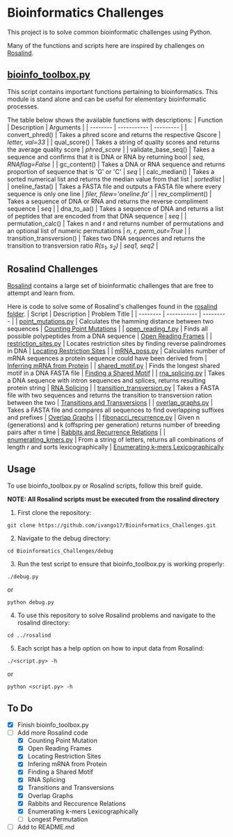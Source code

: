 # Bioinformatics Challenges
This project is to solve common bioinformatic challenges using Python.

Many of the functions and scripts here are inspired by challenges on [Rosalind](https://rosalind.info/problems/locations/).

## [bioinfo_toolbox.py](bioinfo_toolbox.py)
This script contains important functions pertaining to bioinformatics. This module is stand alone and can be useful for elementary bioinformatic processes.

The table below shows the available functions with descriptions:
| Function | Description | Arguments |
| -------- | ----------- | --------- |
| convert_phred() | Takes a phred score and returns the respective Qscore | *letter, val=33* |
| qual_score() | Takes a string of quality scores and returns the average quality score | *phred_score* |
| validate_base_seq() | Takes a sequence and confirms that it is DNA or RNA by returning bool | *seq, RNAflag=False* |
| gc_content() | Takes a DNA or RNA sequence and returns proportion of sequence that is 'G' or 'C' | *seq* |
| calc_median() | Takes a sorted numerical list and returns the median value from that list | *sortedlist* |
| oneline_fasta() | Takes a FASTA file and outputs a FASTA file where every sequence is only one line | *filer, filew='oneline.fa'* |
| rev_compliment() | Takes a sequence of DNA or RNA and returns the reverse compliment sequence | *seq* |
| dna_to_aa() | Takes a sequence of DNA and returns a list of peptides that are encoded from that DNA sequence | *seq* |
| permutation_calc() | Takes n and r and returns number of permutations and an optional list of numeric permutations | *n, r, perm_out=True* |
| transition_transversion() | Takes two DNA sequences and returns the transition to transversion ratio *R(s<sub>1</sub>, s<sub>2</sub>)* | *seq1, seq2* |


## Rosalind Challenges
[Rosalind](https://rosalind.info/problems/locations/) contains a large set of bioinformatic challenges that are free to attempt and learn from.

Here is code to solve some of Rosalind's challenges found in the [rosalind folder](./rosalind/).
| Script | Description | Problem Title |
| -------- | ----------- | --------- |
| [point_mutations.py](./rosalind/point_mutations.py) | Calculates the hamming distance between two sequences | [Counting Point Mutations](https://rosalind.info/problems/hamm/) |
| [open_reading_f.py](./rosalind/open_reading_f.py) | Finds all possible polypeptides from a DNA sequence | [Open Reading Frames](https://rosalind.info/problems/orf/) |
| [restriction_sites.py](./rosalind/restriction_sites.py) | Locates restriction sites by finding reverse palindromes in DNA | [Locating Restriction Sites](https://rosalind.info/problems/revp/) |
| [mRNA_poss.py](./rosalind/mRNA_poss.py) | Calculates number of mRNA sequences a protein sequence could have been derived from | [Inferring mRNA from Protein](https://rosalind.info/problems/mrna/) |
| [shared_motif.py](./rosalind/shared_motif.py) | Finds the longest shared motif in a DNA FASTA file | [Finding a Shared Motif](https://rosalind.info/problems/lcsm/) |
| [rna_splicing.py](./rosalind/rna_splicing.py) | Takes a DNA sequence with intron sequences and splices, returns resulting protein string | [RNA Splicing](https://rosalind.info/problems/splc/) |
| [transition_transversion.py](./rosalind/transition_transversion.py) | Takes a FASTA file with two sequences and returns the transition to transversion ration between the two | [Transitions and Transversions](https://rosalind.info/problems/tran/) |
| [overlap_graphs.py](./rosalind/overap_graphs.py) | Takes a FASTA file and compares all sequences to find overlapping suffixes and prefixes | [Overlap Graphs](https://rosalind.info/problems/grph/) |
| [fibonacci_recurrence.py](./rosalind/fibonacci_recurrence.py) | Given n (generations) and k (offspring per generation) returns number of breeding pairs after n time | [Rabbits and Recurrence Relations](https://rosalind.info/problems/fib/) |
| [enumerating_kmers.py](./rosalind/enumerating_kmers.py) | From a string of letters, returns all combinations of length r and sorts lexicographically | [Enumerating k-mers Lexicographically](https://rosalind.info/problems/lexf/)



## Usage
To use bioinfo_toolbox.py or Rosalind scripts, follow this breif guide.

**NOTE: All Rosalind scripts must be executed from the rosalind directory**

1. First clone the repository:
```
git clone https://github.com/ivango17/Bioinformatics_Challenges.git
```


2. Navigate to the debug directory:
```
cd Bioinformatics_Challenges/debug
```


3. Run the test script to ensure that bioinfo_toolbox.py is working properly:
```
./debug.py
```
or
```
python debug.py
```


4. To use this repository to solve Rosalind problems and navigate to the rosalind directory:
```
cd ../rosalind
```


5. Each script has a help option on how to input data from Rosalind:
```
./<script.py> -h
```
or
```
python <script.py> -h
```


## To Do
- [x] Finish bioinfo_toolbox.py
- [ ] Add more Rosalind code
    - [x] Counting Point Mutation
    - [x] Open Reading Frames 
    - [x] Locating Restriction Sites
    - [x] Infering mRNA from Protein
    - [x] Finding a Shared Motif
    - [x] RNA Splicing
    - [x] Transitions and Transversions
    - [x] Overlap Graphs
    - [x] Rabbits and Reccurence Relations
    - [x] Enumerating k-mers Lexicographically
    - [ ] Longest Permutation
- [ ] Add to README.md